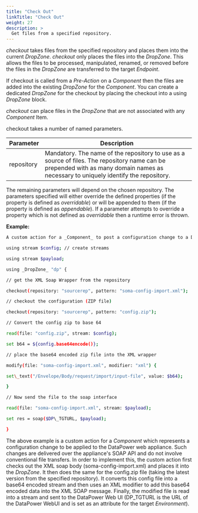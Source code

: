 ```yaml
---
title: "Check Out"
linkTitle: "Check Out"
weight: 27
description: >
  Get files from a specified repository.
---
```


_checkout_ takes files from the specified repository and places them into the current _DropZone_. _checkout_ only places the files into the _DropZone_. This allows the files to be processed, manipulated, renamed, or removed before the files in the _DropZone_ are transferred to the target _Endpoint_.

If checkout is called from a _Pre-Action_ on a _Component_ then the files are added into the existing _DropZone_ for the _Component_. You can create a dedicated _DropZone_ for the checkout by placing the checkout into a using _DropZone_ block.

_checkout_ can place files in the _DropZone_ that are not associated with any _Component_ Item.

checkout takes a number of named parameters.

| **Parameter** | **Description** |
| --- | --- |
| repository| Mandatory. The name of the repository to use as a source of files. The repository name can be prepended with as many domain names as necessary to uniquely identify the repository.

The remaining parameters will depend on the chosen repository. The parameters specified will either override the defined properties (if the property is defined as _overridable_) or will be appended to them (if the property is defined as _appendable_). If a parameter attempts to override a property which is not defined as _overridable_ then a runtime error is thrown.

**Example:**

```bash
A custom action for a _Component_ to post a configuration change to a DataPower web appliance:

using stream $config; // create streams

using stream $payload;

using _DropZone_ "dp" {

// get the XML Soap Wrapper from the repository

checkout(repository: "sourcerep", pattern: "soma-config-import.xml");

// checkout the configuration (ZIP file)

checkout(repository: "sourcerep", pattern: "config.zip");

// Convert the config zip to base 64

read(file: "config.zip", stream: $config);

set b64 = ${config.base64encode()};

// place the base64 encoded zip file into the XML wrapper

modify(file: "soma-config-import.xml", modifier: "xml") {

set\_text("/Envelope/Body/request/import/input-file", value: $b64);

}

// Now send the file to the soap interface

read(file: "soma-config-import.xml", stream: $payload);

set res = soap($DP\_TGTURL, $payload);

}
```

The above example is a custom action for a _Component_ which represents a configuration change to be applied to the DataPower web appliance. Such changes are delivered over the appliance's SOAP API and do not involve conventional file transfers. In order to implement this, the custom action first checks out the XML soap body (soma-config-import.xml) and places it into the _DropZone_. It then does the same for the config.zip file (taking the latest version from the specified repository). It converts this config file into a base64 encoded stream and then uses an XML modifier to add this base64 encoded data into the XML SOAP message. Finally, the modified file is read into a stream and sent to the DataPower Web UI (DP\_TGTURL is the URL of the DataPower WebUI and is set as an attribute for the target _Environment_).
